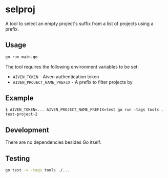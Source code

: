 # selproj

A tool to select an empty project's suffix from a list of projects using a prefix.

## Usage

```bash
go run main.go
```

The tool requires the following environment variables to be set:

- `AIVEN_TOKEN` - Aiven authentication token
- `AIVEN_PROJECT_NAME_PREFIX` - A prefix to filter projects by

## Example

```text
$ AIVEN_TOKEN=... AIVEN_PROJECT_NAME_PREFIX=test go run -tags tools .
test-project-2
```

## Development

There are no dependencies besides Go itself.

## Testing

```bash
go test -v -tags tools ./...
```
